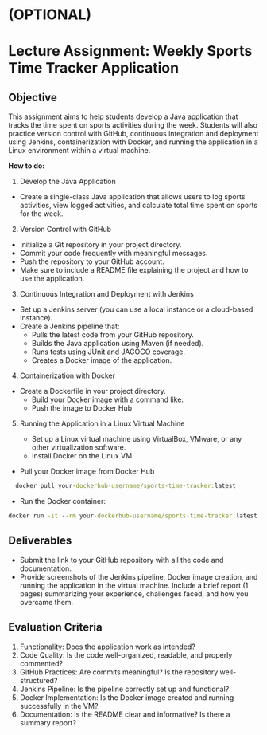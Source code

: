 # (OPTIONAL)

# Lecture Assignment: Weekly Sports Time Tracker Application
## Objective
This assignment aims to help students develop a Java application that tracks the time spent on sports activities during the week. Students will also practice version control with GitHub, continuous integration and deployment using Jenkins, containerization with Docker, and running the application in a Linux environment within a virtual machine.

**How to do:**
1. Develop the Java Application

- Create a single-class Java application that allows users to log sports activities, view logged activities, and calculate total time spent on sports for the week.

2. Version Control with GitHub

- Initialize a Git repository in your project directory.
- Commit your code frequently with meaningful messages.
- Push the repository to your GitHub account.
- Make sure to include a README file explaining the project and how to use the application.

3. Continuous Integration and Deployment with Jenkins

- Set up a Jenkins server (you can use a local instance or a cloud-based instance).
- Create a Jenkins pipeline that:
    - Pulls the latest code from your GitHub repository.
    - Builds the Java application using Maven (if needed).
    - Runs tests  using JUnit and JACOCO coverage.
    - Creates a Docker image of the application.

4. Containerization with Docker
- Create a Dockerfile in your project directory. 
    - Build your Docker image with a command like:
    - Push the image to Docker Hub

5. Running the Application in a Linux Virtual Machine

    - Set up a Linux virtual machine using VirtualBox, VMware, or any other virtualization software.
    - Install Docker on the Linux VM.
   
- Pull your Docker image from Docker Hub
```cmd
  docker pull your-dockerhub-username/sports-time-tracker:latest
```
- Run the Docker container:
```cmd
docker run -it --rm your-dockerhub-username/sports-time-tracker:latest
```

## Deliverables
- Submit the link to your GitHub repository with all the code and documentation.
- Provide screenshots of the Jenkins pipeline, Docker image creation, and running the application in the virtual machine.
Include a brief report (1 pages) summarizing your experience, challenges faced, and how you overcame them.

## Evaluation Criteria
1. Functionality: Does the application work as intended?
2. Code Quality: Is the code well-organized, readable, and properly commented?
3. GitHub Practices: Are commits meaningful? Is the repository well-structured?
4. Jenkins Pipeline: Is the pipeline correctly set up and functional?
5. Docker Implementation: Is the Docker image created and running successfully in the VM?
6. Documentation: Is the README clear and informative? Is there a summary report?
